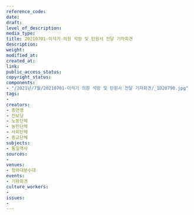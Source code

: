 ```yaml
---
reference_code: 
date: 
draft: 
level_of_description: 
media_type: 
title: 20210701-이석기 의원 석방 및 탄원서 전달 기자회견
description: 
weight: 
modified_at: 
created_at: 
link: 
public_access_status: 
copyright_status: 
components:
- "/2021년/7월/20210701-이석기 의원 석방 및 탄원서 전달 기자회견/_1D20790.jpg"
tags:
- 
creators:
- 총연맹
- 진보당
- 노동단체
- 농민단체
- 사회단체
- 종교단체
subjects:
- 통일역사
sources:
- 
venues:
- 청와대분수대
events:
- 기자회견
culture_workers:
- 
issues:
- 
---
```

